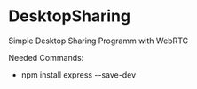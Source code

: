 # DesktopSharing

Simple Desktop Sharing Programm with WebRTC

Needed Commands:
- npm install express --save-dev